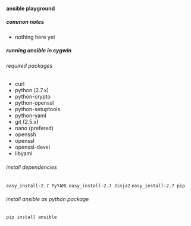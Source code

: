 #### ansible playground

##### common notes

* nothing here yet

##### running ansible in cygwin

###### required packages

* curl
* python (2.7.x)
* python-crypto
* python-openssl
* python-setuptools
* python-yaml
* git (2.5.x)
* nano (prefered)
* openssh
* openssl
* openssl-devel
* libyaml

###### install dependencies

`easy_install-2.7 PyYAML`
`easy_install-2.7 Jinja2`
`easy_install-2.7 pip`

###### install ansible as python package

`pip install ansible`
